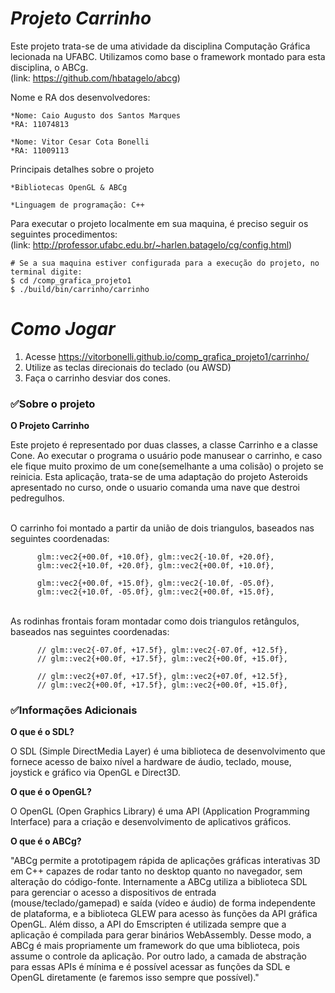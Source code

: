 # *Projeto Carrinho*
Este projeto trata-se de uma atividade da disciplina Computação Gráfica lecionada na UFABC.
Utilizamos como base o framework montado para esta disciplina, o ABCg. 
<br>(link: https://github.com/hbatagelo/abcg)

Nome e RA dos desenvolvedores:
			
	*Nome: Caio Augusto dos Santos Marques
	*RA: 11074813
	
	*Nome: Vitor Cesar Cota Bonelli
	*RA: 11009113

Principais detalhes sobre o projeto
			
	*Bibliotecas OpenGL & ABCg
	
	*Linguagem de programação: C++
  

Para executar o projeto localmente em sua maquina, é preciso seguir os seguintes procedimentos:
<br>(link: http://professor.ufabc.edu.br/~harlen.batagelo/cg/config.html)
```
# Se a sua maquina estiver configurada para a execução do projeto, no terminal digite:
$ cd /comp_grafica_projeto1
$ ./build/bin/carrinho/carrinho

```

# *Como Jogar*

1. Acesse https://vitorbonelli.github.io/comp_grafica_projeto1/carrinho/
2. Utilize as teclas direcionais do teclado (ou AWSD)
3. Faça o carrinho desviar dos cones.

### ✅Sobre o projeto

**O Projeto Carrinho**

Este projeto é representado por duas classes, a classe Carrinho e a classe Cone. Ao executar o programa o usuário pode manusear o carrinho, e caso ele fique muito proximo de um cone(semelhante a uma colisão) o projeto se reinicia. Esta aplicação, trata-se de uma adaptação do projeto Asteroids apresentado no curso, onde o usuario comanda uma nave que destroi pedregulhos.

<br>O carrinho foi montado a partir da união de dois triangulos, baseados nas seguintes coordenadas:
```
      glm::vec2{+00.0f, +10.0f}, glm::vec2{-10.0f, +20.0f},
      glm::vec2{+10.0f, +20.0f}, glm::vec2{+00.0f, +10.0f}, 

      glm::vec2{+00.0f, +15.0f}, glm::vec2{-10.0f, -05.0f}, 
      glm::vec2{+10.0f, -05.0f}, glm::vec2{+00.0f, +15.0f},
```
<br>As rodinhas frontais foram montadar como dois triangulos retângulos, baseados nas seguintes coordenadas:
```
      // glm::vec2{-07.0f, +17.5f}, glm::vec2{-07.0f, +12.5f},
      // glm::vec2{+00.0f, +17.5f}, glm::vec2{+00.0f, +15.0f},
      
      // glm::vec2{+07.0f, +17.5f}, glm::vec2{+07.0f, +12.5f},
      // glm::vec2{+00.0f, +17.5f}, glm::vec2{+00.0f, +15.0f},
```


### ✅Informações Adicionais

**O que é o SDL?**

O SDL (Simple DirectMedia Layer) é uma biblioteca de desenvolvimento que fornece acesso de baixo nível a hardware de áudio, teclado, mouse, joystick e gráfico via OpenGL e Direct3D.

**O que é o OpenGL?**

O OpenGL (Open Graphics Library) é uma API (Application Programming Interface) para a criação e desenvolvimento de aplicativos gráficos.

**O que é o ABCg?**

"ABCg permite a prototipagem rápida de aplicações gráficas interativas 3D em C++ capazes de rodar tanto no desktop quanto no navegador, sem alteração do código-fonte.
Internamente a ABCg utiliza a biblioteca SDL para gerenciar o acesso a dispositivos de entrada (mouse/teclado/gamepad) e saída (vídeo e áudio) de forma independente de plataforma, e a biblioteca GLEW para acesso às funções da API gráfica OpenGL. Além disso, a API do Emscripten é utilizada sempre que a aplicação é compilada para gerar binários WebAssembly. Desse modo, a ABCg é mais propriamente um framework do que uma biblioteca, pois assume o controle da aplicação. Por outro lado, a camada de abstração para essas APIs é mínima e é possível acessar as funções da SDL e OpenGL diretamente (e faremos isso sempre que possível)."

